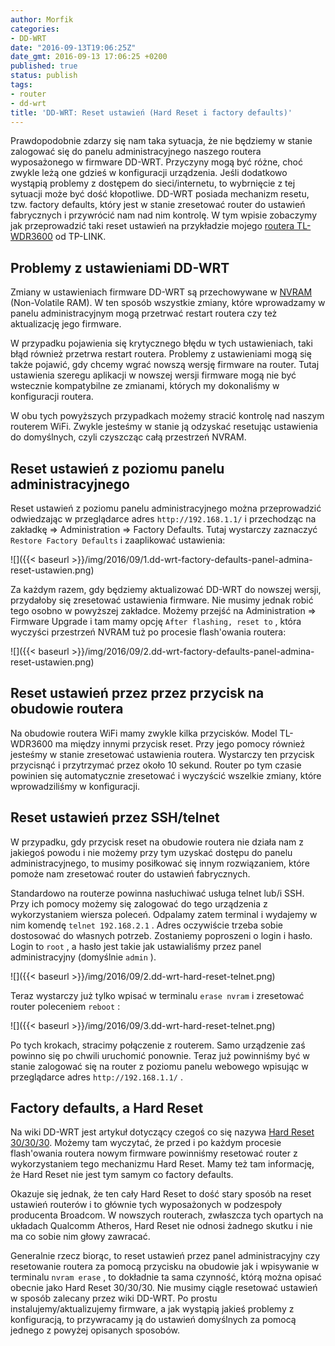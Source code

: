 ```yaml
---
author: Morfik
categories:
- DD-WRT
date: "2016-09-13T19:06:25Z"
date_gmt: 2016-09-13 17:06:25 +0200
published: true
status: publish
tags:
- router
- dd-wrt
title: 'DD-WRT: Reset ustawień (Hard Reset i factory defaults)'
---
```


Prawdopodobnie zdarzy się nam taka sytuacja, że nie będziemy w stanie zalogować się do panelu
administracyjnego naszego routera wyposażonego w firmware DD-WRT. Przyczyny mogą być różne, choć
zwykle leżą one gdzieś w konfiguracji urządzenia. Jeśli dodatkowo wystąpią problemy z dostępem do
sieci/internetu, to wybrnięcie z tej sytuacji może być dość kłopotliwe. DD-WRT posiada mechanizm
resetu, tzw. factory defaults, który jest w stanie zresetować router do ustawień fabrycznych i
przywrócić nam nad nim kontrolę. W tym wpisie zobaczymy jak przeprowadzić taki reset ustawień na
przykładzie mojego [routera TL-WDR3600](http://www.tp-link.com.pl/products/details/TL-WDR3600.html)
od TP-LINK.

<!--more-->
## Problemy z ustawieniami DD-WRT

Zmiany w ustawieniach firmware DD-WRT są przechowywane w
[NVRAM](https://pl.wikipedia.org/wiki/Nieulotna_pami%C4%99%C4%87_o_dost%C4%99pie_swobodnym)
(Non-Volatile RAM). W ten sposób wszystkie zmiany, które wprowadzamy w panelu administracyjnym mogą
przetrwać restart routera czy też aktualizację jego firmware.

W przypadku pojawienia się krytycznego błędu w tych ustawieniach, taki błąd również przetrwa restart
routera. Problemy z ustawieniami mogą się także pojawić, gdy chcemy wgrać nowszą wersję firmware na
router. Tutaj ustawienia szeregu aplikacji w nowszej wersji firmware mogą nie być wstecznie
kompatybilne ze zmianami, których my dokonaliśmy w konfiguracji routera.

W obu tych powyższych przypadkach możemy stracić kontrolę nad naszym routerem WiFi. Zwykle jesteśmy
w stanie ją odzyskać resetując ustawienia do domyślnych, czyli czyszcząc całą przestrzeń NVRAM.

## Reset ustawień z poziomu panelu administracyjnego

Reset ustawień z poziomu panelu administracyjnego można przeprowadzić odwiedzając w przeglądarce
adres `http://192.168.1.1/` i przechodząc na zakładkę =\> Administration =\> Factory Defaults. Tutaj
wystarczy zaznaczyć `Restore Factory Defaults` i zaaplikować
ustawienia:

![]({{< baseurl >}}/img/2016/09/1.dd-wrt-factory-defaults-panel-admina-reset-ustawien.png)

Za każdym razem, gdy będziemy aktualizować DD-WRT do nowszej wersji, przydałoby się zresetować
ustawienia firmware. Nie musimy jednak robić tego osobno w powyższej zakładce. Możemy przejść na
Administration =\> Firmware Upgrade i tam mamy opcję `After flashing, reset to` , która wyczyści
przestrzeń NVRAM tuż po procesie flash'owania
routera:

![]({{< baseurl >}}/img/2016/09/2.dd-wrt-factory-defaults-panel-admina-reset-ustawien.png)

## Reset ustawień przez przez przycisk na obudowie routera

Na obudowie routera WiFi mamy zwykle kilka przycisków. Model TL-WDR3600 ma między innymi przycisk
reset. Przy jego pomocy również jesteśmy w stanie zresetować ustawienia routera. Wystarczy ten
przycisk przycisnąć i przytrzymać przez około 10 sekund. Router po tym czasie powinien się
automatycznie zresetować i wyczyścić wszelkie zmiany, które wprowadziliśmy w konfiguracji.

## Reset ustawień przez SSH/telnet

W przypadku, gdy przycisk reset na obudowie routera nie działa nam z jakiegoś powodu i nie możemy
przy tym uzyskać dostępu do panelu administracyjnego, to musimy posiłkować się innym rozwiązaniem,
które pomoże nam zresetować router do ustawień fabrycznych.

Standardowo na routerze powinna nasłuchiwać usługa telnet lub/i SSH. Przy ich pomocy możemy się
zalogować do tego urządzenia z wykorzystaniem wiersza poleceń. Odpalamy zatem terminal i wydajemy w
nim komendę `telnet 192.168.2.1` . Adres oczywiście trzeba sobie dostosować do własnych potrzeb.
Zostaniemy poproszeni o login i hasło. Login to `root` , a hasło jest takie jak ustawialiśmy przez
panel administracyjny (domyślnie `admin` ).

![]({{< baseurl >}}/img/2016/09/2.dd-wrt-hard-reset-telnet.png)

Teraz wystarczy już tylko wpisać w terminalu `erase nvram` i zresetować router poleceniem `reboot` :

![]({{< baseurl >}}/img/2016/09/3.dd-wrt-hard-reset-telnet.png)

Po tych krokach, stracimy połączenie z routerem. Samo urządzenie zaś powinno się po chwili uruchomić
ponownie. Teraz już powinniśmy być w stanie zalogować się na router z poziomu panelu webowego
wpisując w przeglądarce adres `http://192.168.1.1/` .

## Factory defaults, a Hard Reset

Na wiki DD-WRT jest artykuł dotyczący czegoś co się nazywa [Hard
Reset 30/30/30](https://www.dd-wrt.com/wiki/index.php/Hard_reset_or_30/30/30). Możemy tam wyczytać,
że przed i po każdym procesie flash'owania routera nowym firmware powinniśmy resetować router z
wykorzystaniem tego mechanizmu Hard Reset. Mamy też tam informację, że Hard Reset nie jest tym samym
co factory defaults.

Okazuje się jednak, że ten cały Hard Reset to dość stary sposób na reset ustawień routerów i to
głównie tych wyposażonych w podzespoły producenta Broadcom. W nowszych routerach, zwłaszcza tych
opartych na układach Qualcomm Atheros, Hard Reset nie odnosi żadnego skutku i nie ma co sobie nim
głowy zawracać.

Generalnie rzecz biorąc, to reset ustawień przez panel administracyjny czy resetowanie routera za
pomocą przycisku na obudowie jak i wpisywanie w terminalu `nvram erase` , to dokładnie ta sama
czynność, którą można opisać obecnie jako Hard Reset 30/30/30. Nie musimy ciągle resetować ustawień
w sposób zalecany przez wiki DD-WRT. Po prostu instalujemy/aktualizujemy firmware, a jak wystąpią
jakieś problemy z konfiguracją, to przywracamy ją do ustawień domyślnych za pomocą jednego z powyżej
opisanych sposobów.

